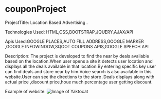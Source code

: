 # couponProject

ProjectTitle: Location Based Advertising .

Technologies Used: HTML,CSS,BOOTSTRAP,JQUERY,AJAX/API

Apis Used:GOOGLE PLACES,AUTO FILL ADDRESS,GOOGLE MARKER ,GOOGLE INFOWINDOW,SQOOT COUPONS APIS,GOOGLE SPEECH API

Description: The project is developed to find the near by deals available  based on the location.When user opens a site it detects user location and displays all the deals available in that location.By entering specific key user can find deals and store near by him.Voice search is also available in this website.User can see the directions to the store .Deals displays along with actual price ,discount price,houe much percentage user getting discount.

Example of website: 
![Image of Yaktocat](https://octodex.github.com/images/yaktocat.png)